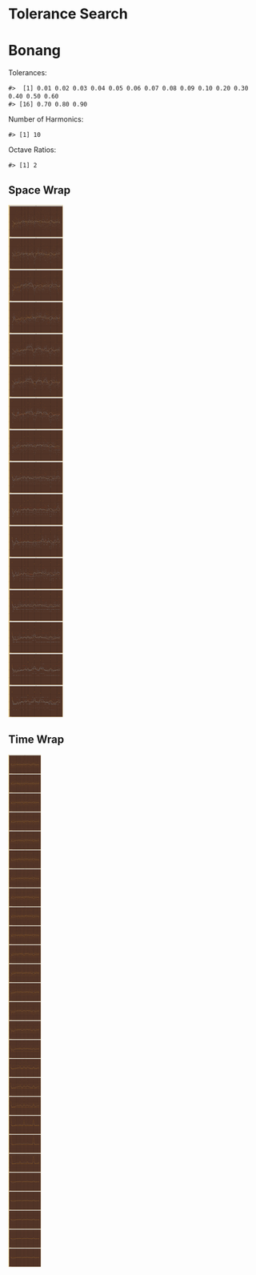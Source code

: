 Tolerance Search
================

# Bonang

Tolerances:

    #>  [1] 0.01 0.02 0.03 0.04 0.05 0.06 0.07 0.08 0.09 0.10 0.20 0.30 0.40 0.50 0.60
    #> [16] 0.70 0.80 0.90

Number of Harmonics:

    #> [1] 10

Octave Ratios:

    #> [1] 2

## Space Wrap

![](../figures/tolerance_search/unnamed-chunk-12-1.png)<!-- -->

## Time Wrap

![](../figures/tolerance_search/unnamed-chunk-14-1.png)<!-- -->
